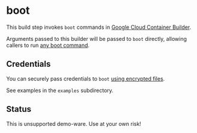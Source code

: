 # boot

This build step invokes `boot` commands in [Google Cloud Container Builder](cloud.google.com/container-builder/).

Arguments passed to this builder will be passed to `boot` directly, allowing
callers to run [any boot
command](https://www.boot-clj.com).

## Credentials

You can securely pass credentials to `boot` [using encrypted
files](https://cloud.google.com/container-builder/docs/tutorials/using-encrypted-files).

See examples in the `examples` subdirectory.

## Status

This is unsupported demo-ware. Use at your own risk!
